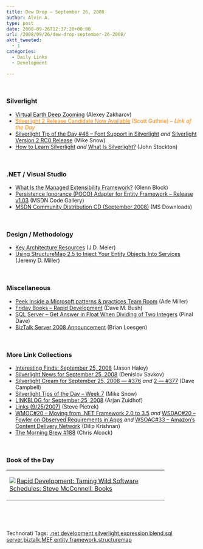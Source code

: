 ```yaml
---
title: Dew Drop – September 26, 2008
author: Alvin A.
type: post
date: 2008-09-26T12:37:20+00:00
url: /2008/09/26/dew-drop-september-26-2008/
aktt_tweeted:
  - 1
categories:
  - Daily Links
  - Development

---
```

&#160;

### Silverlight

  * <a target="_blank" href="http://www.silverlightshow.net/items/Virtual-earth-deep-zooming.aspx">Virtual Earth Deep Zooming</a> (Alexey Zakharov)
  * <a target="_blank" href="http://weblogs.asp.net/scottgu/archive/2008/09/25/silverlight-2-release-candidate-now-available.aspx"><font color="#ff8000">Silverlight 2 Release Candidate Now Available</font></a> <font color="#ff8000">(Scott Guthrie)<em> – Link of the Day</em></font>
  * <a target="_blank" href="http://silverlight.net/blogs/msnow/archive/2008/09/25/silverlight-tip-of-the-day-46-font-support-in-silverlight.aspx">Silverlight Tip of the Day #46 &#8211; Font Support in Silverlight</a>&#160;_and_&#160;<a target="_blank" href="https://silverlight.net/blogs/msnow/archive/2008/09/25/silverlight-version-2-rc0-release.aspx">Silverlight Version 2 RC0 Release</a> (Mike Snow)
  * <a target="_blank" href="http://riathoughts.com/blog/silverlight/how-to-learn-silverlight/">How to Learn Silverlight</a>&#160;_and_&#160;<a target="_blank" href="http://riathoughts.com/blog/silverlight/what-is-silverlight/">What Is Silverlight?</a> (John Stockton)

&#160;

### .NET / Visual Studio

  * <a target="_blank" href="http://blogs.msdn.com/gblock/archive/2008/09/26/what-is-the-managed-extensibility-framework.aspx">What Is the Managed Extensibility Framework?</a> (Glenn Block)
  * <a target="_blank" href="http://code.msdn.microsoft.com/EFPocoAdapter/Release/ProjectReleases.aspx?ReleaseId=1580">Persistence Ignorance (POCO) Adapter for Entity Framework &#8211; Release v1.03</a> (MSDN Code Gallery)
  * <a target="_blank" href="http://www.microsoft.com/downloads/details.aspx?familyid=77e84af8-bcb6-404a-af05-96cc36f5ade7&displaylang=en&tm">MSDN Community Distribution CD (September 2008)</a> (MS Downloads)

&#160;

### Design / Methodology

  * <a target="_blank" href="http://blogs.msdn.com/jmeier/archive/2008/09/25/key-architecture-resources.aspx">Key Architecture Resources</a> (J.D. Meier)
  * <a target="_blank" href="http://codebetter.com/blogs/jeremy.miller/archive/2008/09/25/using-structuremap-2-5-to-inject-your-entity-objects-into-services.aspx">Using StructureMap 2.5 to Inject Your Entity Objects Into Services</a> (Jeremy D. Miller)

&#160;

### Miscellaneous

  * <a target="_blank" href="http://www.ademiller.com/blogs/tech/2008/09/peek-inside-a-team-room/?&owa_from=feed&owa_sid=">Peek Inside a Microsoft patterns & practices Team Room</a> (Ade Miller)
  * <a target="_blank" href="http://blog.dmbcllc.com/2008/09/26/friday-books-rapid-development/">Friday Books &#8211; Rapid Development</a> (Dave M. Bush)
  * <a target="_blank" href="http://blog.sqlauthority.com/2008/09/26/sql-server-division-by-float/">SQL Server &#8211; Get Answer in Float When Dividing of Two Integers</a> (Pinal Dave)
  * <a target="_blank" href="http://geekswithblogs.net/bloesgen/archive/2008/09/25/125469.aspx">BizTalk Server 2008 Announcement</a> (Brian Loesgen)

&#160;

### More Link Collections

  * <a target="_blank" href="http://jasonhaley.com/blog/archive/2008/09/25/142288.aspx">Interesting Finds: September 25, 2008</a> (Jason Haley)
  * <a target="_blank" href="http://www.silverlightshow.net/news/Silverlight-news-for-September-25-2008.aspx">Silverlight News for September 25, 2008</a> (Denislov Savkov)
  * <a target="_blank" href="http://geekswithblogs.net/WynApseTechnicalMusings/archive/2008/09/25/125454.aspx">Silverlight Cream for September 25, 2008 &#8212; #376</a>&#160;_and_&#160;<a target="_blank" href="http://geekswithblogs.net/WynApseTechnicalMusings/archive/2008/09/25/125462.aspx">2 &#8212; #377</a> (Dave Campbell)
  * <a target="_blank" href="http://blogs.msdn.com/webdevtools/archive/2008/09/25/silverlight-tips-of-the-day-week-7.aspx">Silverlight Tips of the Day &#8211; Week 7</a> (Mike Snow)
  * <a target="_blank" href="http://www.arjansworld.com/2008/09/25/linkblog-for-september-25-2008/">LINKBLOG for September 25, 2008</a> (Arjan Zuidhof)
  * <a target="_blank" href="http://spietrek.blogspot.com/2008/09/links-9252007.html">Links (9/25/2007)</a> (Steve Pietrek)
  * <a target="_blank" href="http://itknowledgeexchange.techtarget.com/serviceendpoint/wmoc-sharp-20-moving-from-net-framework-20-to-35/">WMOC#20 &#8211; Moving from .NET Framework 2.0 to 3.5</a>&#160;_and_&#160;<a target="_blank" href="http://itknowledgeexchange.techtarget.com/serviceendpoint/wsdac-sharp-20-fowler-on-observed-requirements-in-apps/">WSDAC#20 &#8211; Fowler on Observed Requirements in Apps</a>&#160;_and_ <a target="_blank" href="http://itknowledgeexchange.techtarget.com/serviceendpoint/wsoac-sharp-33-amazons-content-delivery-network/">WSOAC#33 &#8211; Amazon&#8217;s Content Delivery Network</a> (Dilip Krishnan)
  * <a target="_blank" href="http://blog.cwa.me.uk/2008/09/26/the-morning-brew-188/">The Morning Brew #188</a> (Chris Alcock)

&#160;

### Book of the Day

<div style="padding-bottom: 0px; margin: 0px; padding-left: 0px; padding-right: 0px; display: inline; float: none; padding-top: 0px" id="scid:7dc1bd33-94bd-46fd-a20b-0131235bcd47:89a9e3bb-684c-46e7-9ca3-19adf4a9e192" class="wlWriterEditableSmartContent">
  <table cellspacing="0" cellpadding="2" width="400" border="0" unselectable="on">
    <tr>
      <td valign="top" width="400">
        <p>
          <a title="Rapid Development: Taming Wild Software Schedules: Steve McConnell: Books" href="http://www.amazon.com/exec/obidos/ASIN/1556159005/alvinashcraft-20"><img data-recalc-dims="1" decoding="async" src="https://i0.wp.com/images.amazon.com/images/P/1556159005.01.MZZZZZZZ.jpg?w=660" border="0" align="left" style="float:left" />Rapid Development: Taming Wild Software Schedules: Steve McConnell: Books</a>
        </p>
      </td>
    </tr>
  </table>
</div>

&#160;

<div style="padding-bottom: 0px; margin: 0px; padding-left: 0px; padding-right: 0px; display: inline; float: none; padding-top: 0px" id="scid:C16BAC14-9A3D-4c50-9394-FBFEF7A93539:901022ce-235f-4626-9d37-16389d9a033f" class="wlWriterEditableSmartContent">
  <!--dotnetkickit-->
</div>

&#160;

<div style="padding-bottom: 0px; margin: 0px; padding-left: 0px; padding-right: 0px; display: inline; float: none; padding-top: 0px" id="scid:0767317B-992E-4b12-91E0-4F059A8CECA8:ad9a96df-0001-4db2-ad69-e2bbaa1238bc" class="wlWriterEditableSmartContent">
  Technorati Tags: <a href="http://technorati.com/tags/.net+development" rel="tag">.net development</a>,<a href="http://technorati.com/tags/silverlight" rel="tag">silverlight</a>,<a href="http://technorati.com/tags/expression+blend" rel="tag">expression blend</a>,<a href="http://technorati.com/tags/sql+server" rel="tag">sql server</a>,<a href="http://technorati.com/tags/biztalk" rel="tag">biztalk</a>,<a href="http://technorati.com/tags/MEF" rel="tag">MEF</a>,<a href="http://technorati.com/tags/entity+framework" rel="tag">entity framework</a>,<a href="http://technorati.com/tags/structuremap" rel="tag">structuremap</a>
</div>